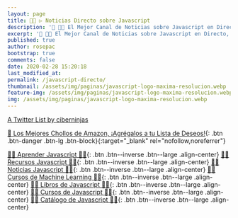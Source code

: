```yaml
---
layout: page
title: 👩‍🚀 ▷ Noticias Directo sobre Javascript
description: '📰 👩‍🚀 El Mejor Canal de Noticias sobre Javascript en Directo, las mejores Cuentas de Twitter y Personas relacionadas con el Lenguaje de Programación Javascript'
excerpt: '📰 👩‍🚀 El Mejor Canal de Noticias sobre Javascript en Directo, las mejores Cuentas de Twitter y Personas relacionadas con el Lenguaje de Programación Javascript'
published: true
author: rosepac
bootstrap: true
comments: false
date: 2020-02-28 15:20:18
last_modified_at: 
permalink: /javascript-directo/
thumbnail: /assets/img/paginas/javascript-logo-maxima-resolucion.webp
feature-img: /assets/img/paginas/javascript-logo-maxima-resolucion.webp
img: /assets/img/paginas/javascript-logo-maxima-resolucion.webp
---
```


<a class="twitter-timeline" data-lang="es" data-theme="light" href="https://twitter.com/i/lists/897262127232299010?ref_src=twsrc%5Etfw">A Twitter List by ciberninjas</a> <script async src="https://platform.twitter.com/widgets.js" charset="utf-8"></script>

[🛒 Los Mejores Chollos de Amazon, ¡Agrégalos a tu Lista de Deseos!](/amazon/ "Los Mejores Chollos de Amazon, Ofertas Flash, Black Monday y Amazon Prime Day"){: .btn .btn-danger .btn-lg .btn-block}{:target="_blank" rel="nofollow,noreferrer"}

[👩‍🚀 Aprender Javascript 👩‍🚀](/javascript/){: .btn .btn--inverse .btn--large .align-center}
[👩‍🚀 Recursos Javascript 👩‍🚀](/javascript-recursos/){: .btn .btn--inverse .btn--large .align-center}
[👩‍🚀 Noticias Javascript 👩‍🚀](/javascript-directo/#page-title){: .btn .btn--inverse .btn--large .align-center}
[👩‍🚀 Cursos de Machine Learning 👩‍🚀](https://ouo.io/QSlgGQ){: .btn .btn--inverse .btn--large .align-center}
[👩‍🚀 Libros de Javascript 👩‍🚀](https://kutt.it/javascript-libros){: .btn .btn--inverse .btn--large .align-center}
[👩‍🚀 Cursos de Javascript 👩‍🚀](https://kutt.it/javascript-cursos){: .btn .btn--inverse .btn--large .align-center}
[👩‍🚀 Catálogo de Javascript 👩‍🚀](/libros/#javascript){: .btn .btn--inverse .btn--large .align-center}

